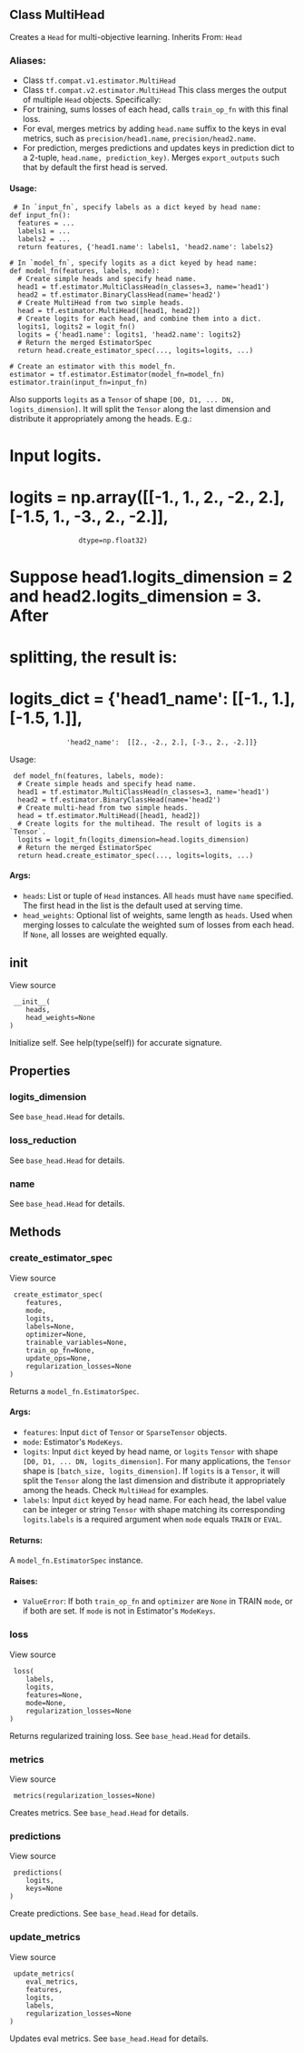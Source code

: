 ## Class MultiHead
Creates a `Head` for multi-objective learning.
Inherits From: `Head`
### Aliases:
- Class `tf.compat.v1.estimator.MultiHead`
- Class `tf.compat.v2.estimator.MultiHead`
This class merges the output of multiple `Head` objects. Specifically:
- For training, sums losses of each head, calls `train_op_fn` with this final loss.
- For eval, merges metrics by adding `head.name` suffix to the keys in eval metrics, such as `precision/head1.name`, `precision/head2.name`.
- For prediction, merges predictions and updates keys in prediction dict to a 2-tuple, `head.name, prediction_key)`. Merges `export_outputs` such that by default the first head is served.
#### Usage:

```
 # In `input_fn`, specify labels as a dict keyed by head name:
def input_fn():
  features = ...
  labels1 = ...
  labels2 = ...
  return features, {'head1.name': labels1, 'head2.name': labels2}

# In `model_fn`, specify logits as a dict keyed by head name:
def model_fn(features, labels, mode):
  # Create simple heads and specify head name.
  head1 = tf.estimator.MultiClassHead(n_classes=3, name='head1')
  head2 = tf.estimator.BinaryClassHead(name='head2')
  # Create MultiHead from two simple heads.
  head = tf.estimator.MultiHead([head1, head2])
  # Create logits for each head, and combine them into a dict.
  logits1, logits2 = logit_fn()
  logits = {'head1.name': logits1, 'head2.name': logits2}
  # Return the merged EstimatorSpec
  return head.create_estimator_spec(..., logits=logits, ...)

# Create an estimator with this model_fn.
estimator = tf.estimator.Estimator(model_fn=model_fn)
estimator.train(input_fn=input_fn)
```
Also supports `logits` as a `Tensor` of shape `[D0, D1, ... DN, logits_dimension]`. It will split the `Tensor` along the last dimension and distribute it appropriately among the heads. E.g.:
# Input logits.
# logits = np.array([[-1., 1., 2., -2., 2.], [-1.5, 1., -3., 2., -2.]],

```
                 dtype=np.float32)
```
# Suppose head1.logits_dimension = 2 and head2.logits_dimension = 3. After
# splitting, the result is:
# logits_dict = {'head1_name': [[-1., 1.], [-1.5, 1.]],

```
              'head2_name':  [[2., -2., 2.], [-3., 2., -2.]]}
```
Usage:

```
 def model_fn(features, labels, mode):
  # Create simple heads and specify head name.
  head1 = tf.estimator.MultiClassHead(n_classes=3, name='head1')
  head2 = tf.estimator.BinaryClassHead(name='head2')
  # Create multi-head from two simple heads.
  head = tf.estimator.MultiHead([head1, head2])
  # Create logits for the multihead. The result of logits is a `Tensor`.
  logits = logit_fn(logits_dimension=head.logits_dimension)
  # Return the merged EstimatorSpec
  return head.create_estimator_spec(..., logits=logits, ...)
```
#### Args:
- `heads`: List or tuple of `Head` instances. All `heads` must have `name` specified. The first head in the list is the default used at serving time.
- `head_weights`: Optional list of weights, same length as `heads`. Used when merging losses to calculate the weighted sum of losses from each head. If `None`, all losses are weighted equally.
## __init__
View source

```
 __init__(
    heads,
    head_weights=None
)
```
Initialize self. See help(type(self)) for accurate signature.
## Properties
### logits_dimension
See `base_head.Head` for details.
### loss_reduction
See `base_head.Head` for details.
### name
See `base_head.Head` for details.
## Methods
### create_estimator_spec
View source

```
 create_estimator_spec(
    features,
    mode,
    logits,
    labels=None,
    optimizer=None,
    trainable_variables=None,
    train_op_fn=None,
    update_ops=None,
    regularization_losses=None
)
```
Returns a `model_fn.EstimatorSpec`.
#### Args:
- `features`: Input `dict` of `Tensor` or `SparseTensor` objects.
- `mode`: Estimator's `ModeKeys`.
- `logits`: Input `dict` keyed by head name, or `logits` `Tensor` with shape `[D0, D1, ... DN, logits_dimension]`. For many applications, the `Tensor` shape is `[batch_size, logits_dimension]`. If `logits` is a `Tensor`, it will split the `Tensor` along the last dimension and distribute it appropriately among the heads. Check `MultiHead` for examples.
- `labels`: Input `dict` keyed by head name. For each head, the label value can be integer or string `Tensor` with shape matching its corresponding `logits`.`labels` is a required argument when `mode` equals `TRAIN` or `EVAL`.
#### Returns:
A `model_fn.EstimatorSpec` instance.
#### Raises:
- `ValueError`: If both `train_op_fn` and `optimizer` are `None` in TRAIN `mode`, or if both are set. If `mode` is not in Estimator's `ModeKeys`.
### loss
View source

```
 loss(
    labels,
    logits,
    features=None,
    mode=None,
    regularization_losses=None
)
```
Returns regularized training loss. See `base_head.Head` for details.
### metrics
View source

```
 metrics(regularization_losses=None)
```
Creates metrics. See `base_head.Head` for details.
### predictions
View source

```
 predictions(
    logits,
    keys=None
)
```
Create predictions. See `base_head.Head` for details.
### update_metrics
View source

```
 update_metrics(
    eval_metrics,
    features,
    logits,
    labels,
    regularization_losses=None
)
```
Updates eval metrics. See `base_head.Head` for details.
